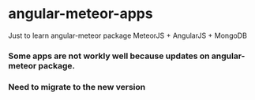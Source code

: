 # angular-meteor-apps
Just to learn angular-meteor package
MeteorJS + AngularJS + MongoDB 

### Some apps are not workly well because updates on angular-meteor package.
### Need to migrate to the new version
